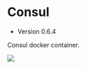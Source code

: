 # Consul

 - Version 0.6.4

Consul docker container.

[![](https://badge.imagelayers.io/ldejager/consul:latest.svg)](https://imagelayers.io/?images=ldejager/consul:latest)

